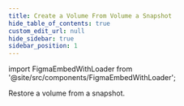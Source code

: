 ```yaml
---
title: Create a Volume From Volume a Snapshot
hide_table_of_contents: true
custom_edit_url: null
hide_sidebar: true
sidebar_position: 1
---
```


import FigmaEmbedWithLoader from '@site/src/components/FigmaEmbedWithLoader';

Restore a volume from a snapshot.

<div style={{ width: "100%", height: "auto", margin: 0, padding: 0, overflow: "hidden" }}>
  <FigmaEmbedWithLoader  className="figma-wrapper"
    url="https://embed.figma.com/proto/0OoBnjFpvE2Cqb8CrR7BpH/Volume-Snapshot---Create-Volume?node-id=5-61&scaling=scale-down-width&content-scaling=fixed&page-id=0%3A1&starting-point-node-id=9%3A156&embed-host=share"
  />
</div>